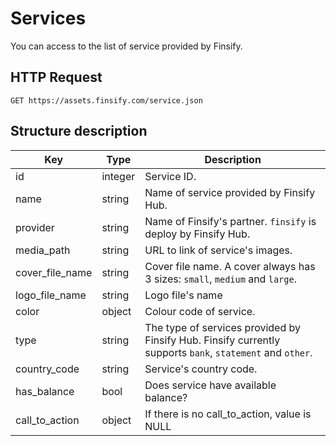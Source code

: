 # Services

You can access to the list of service provided by Finsify.

## HTTP Request

`GET https://assets.finsify.com/service.json`

## Structure description

| Key | Type | Description |
|---|---|---|
| id | integer | Service ID. |
| name | string | Name of service provided by Finsify Hub. |
| provider | string | Name of Finsify's partner. `finsify` is deploy by Finsify Hub. |
| media_path | string | URL to link of service's images. |
| cover_file_name | string | Cover file name. A cover always has 3 sizes: `small`, `medium` and `large`. |
| logo_file_name | string | Logo file's name |
| color	 | object | Colour code of service. |
| type | string | The type of services provided by Finsify Hub. Finsify currently supports `bank`, `statement` and `other`. |
| country_code | string | Service's country code. |
| has_balance | bool | 	Does service have available balance? |
| call_to_action | object | If there is no call_to_action, value is NULL |